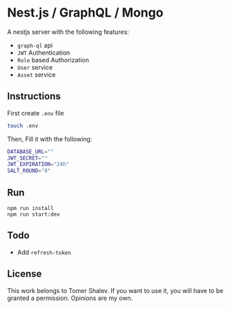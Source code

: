 # Nest.js / GraphQL / Mongo

A nestjs server with the following features:
- `graph-ql` api
- `JWT` Authentication
- `Role` based Authorization
- `User` service
- `Asset` service

## Instructions
First create `.env` file
```bash
touch .env
```

Then, Fill it with the following:
```bash
DATABASE_URL=""
JWT_SECRET=""
JWT_EXPIRATION="24h"
SALT_ROUND="8"
```

## Run
```
npm run install
npm run start:dev
```

## Todo
- Add `refresh-token`

## License
This work belongs to Tomer Shalev. If you want to use it, you will have to
be granted a permission. Opinions are my own.